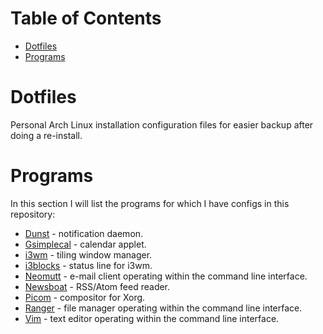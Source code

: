 Table of Contents
=================
* [Dotfiles](#Dotfiles)
* [Programs](#Programs)

# Dotfiles

Personal Arch Linux installation configuration files for easier backup after doing a re-install.

# Programs
In this section I will list the programs for which I have configs in this repository:

* [Dunst](../main/dunst/) - notification daemon.
* [Gsimplecal](../main/gsimplecal/) - calendar applet.
* [i3wm](./main/i3/) - tiling window manager.
* [i3blocks](../main/i3blocks/) - status line for i3wm.
* [Neomutt](../main/mutt/) - e-mail client operating within the command line interface.
* [Newsboat](../main/newsboat_config/) - RSS/Atom feed reader.
* [Picom](../main/picom/) - compositor for Xorg.
* [Ranger](../master/ranger/) - file manager operating within the command line interface.
* [Vim](../master/.vimrc) - text editor operating within the command line interface.

